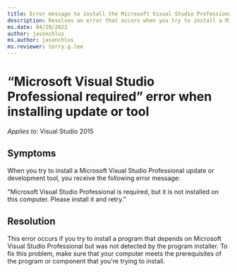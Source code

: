 ```yaml
---
title: Error message to install the Microsoft Visual Studio Professional and retry installing the tool.
description: Resolves an error that occurs when you try to install a Microsoft Visual Studio Professional update or tool.
ms.date: 04/19/2022
author: jasonchlus
ms.author: jasonchlus
ms.reviewer: terry.g.lee
---
```


# “Microsoft Visual Studio Professional required” error when installing update or tool

_Applies to:_&nbsp;Visual Studio 2015

## Symptoms

When you try to install a Microsoft Visual Studio Professional update or development tool, you receive the following error message:

"Microsoft Visual Studio Professional is required, but it is not installed on this computer. Please install it and retry.”

## Resolution

This error occurs if you try to install a program that depends on Microsoft Visual Studio Professional but was not detected by the program installer. To fix this problem, make sure that your computer meets the prerequisites of the program or component that you're trying to install.
